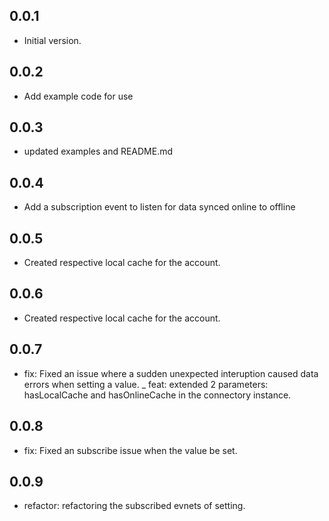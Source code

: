 ## 0.0.1
- Initial version.

## 0.0.2
- Add example code for use

## 0.0.3
- updated examples and README.md

## 0.0.4
- Add a subscription event to listen for data synced online to offline

## 0.0.5
- Created respective local cache for the account.

## 0.0.6
- Created respective local cache for the account.

## 0.0.7
- fix: Fixed an issue where a sudden unexpected interuption caused data errors when setting a value.
_ feat: extended 2 parameters: hasLocalCache and hasOnlineCache in the connectory instance.
  
## 0.0.8
- fix: Fixed an subscribe issue when the value be set.

## 0.0.9
- refactor: refactoring the subscribed  evnets of setting.
